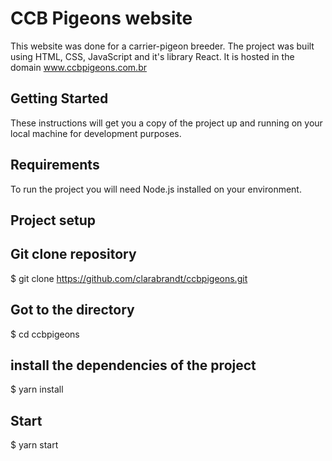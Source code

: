# CCB Pigeons website
This website was done for a carrier-pigeon breeder. The project was built using HTML, CSS, JavaScript and it's library React.
It is hosted in the domain www.ccbpigeons.com.br

## Getting Started
These instructions will get you a copy of the project up and running on your local machine for development purposes. 

## Requirements
To run the project you will need Node.js installed on your environment. 

## Project setup

## Git clone repository
$ git clone https://github.com/clarabrandt/ccbpigeons.git

## Got to the directory
$ cd ccbpigeons

## install the dependencies of the project
$ yarn install

## Start
$ yarn start
